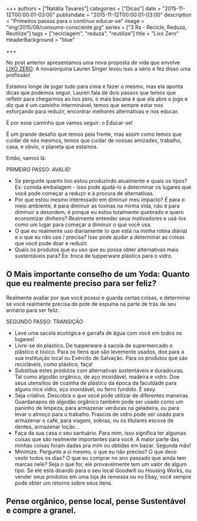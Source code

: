 +++
authors = ["Natália Tavares"]
categories = ["Dicas"]
date = "2015-11-12T00:00:01-03:00"
publishdate = "2015-11-12T00:00:01-03:00"
description = "Primeiros passos para o contínuo educar-se"
image = "img/2015/09/consumo-consciente.jpg"
series = ["3 Rs - Recicle, Reduza, Reutilize"]
tags = ["reciclagem", "reduza", "reutilize"]
title = "Lixo Zero"
HeaderBackground = "blue"

+++



No post anterior apresentamos uma nova proposta de vida que envolve [LIXO ZERO](http://blog.autoconexao.org.br/post/2015/10/viver-sem-produzir-lixo/): A novaiorquina Lauren Singer levou isso a sério e fez disso uma profissão!


Estamos longe de jogar tudo para cima e fazer o mesmo, mas ela aponta dicas que podemos seguir. Lauren fala de dois passos que temos que refletir para chegarmos ao lixo zero, o mais bacana é que ela abre o jogo e diz que é um caminho interminável, temos que sempre estar nos esforçando para reduzir, encontrar melhores alternativas e nos educar.

É por esse caminho que vamos seguir: o Educar-se!

É um grande desafio que temos pela frente, mas assim como temos que cuidar de nós mesmos, temos que cuidar de nossas amizades, trabalho, casa, e obvio, o planeta que estamos.

Então, vamos lá:

PRIMEIRO PASSO: AVALIE!

- Se pergunte quanto lixo estou produzindo atualmente e quais os tipos? Ex: comida embalagem - isso pode ajudá-lo a determinar os lugares que você pode começar a reduzir e à procura de alternativas.
- Por que estou mesmo interessado em diminuir meu impacto? É para o meio ambiente, é para diminuir as toxinas na minha vida, não é para diminuir a desordem, é porque eu estou totalmente quebrado e quero economizar dinheiro? Realmente entender seus motivadores e usá-los como um lugar para começar a diminuir o que você usa.
- O que eu realmente uso diariamente (o que está na minha rotina diária) e o que eu não uso / precisa? Isso pode ajudar a determinar as coisas que você pode doar e reduzir.
- Quais os produtos que eu uso que eu possa obter alternativas mais sustentáveis ​​para? Ex: troca de tupperware plástico para o vidro.

## O Mais importante conselho de um Yoda: Quanto que eu realmente preciso para ser feliz?
Realmente avaliar por que você possui e guarda certas coisas, e determinar se você realmente precisa do pote de espuma na parte de trás de seu armário para ser feliz.


SEGUNDO PASSO: TRANSIÇÃO

- Leve uma sacola ecológica e garrafa de água com você em todos os lugares!
- Livre-se do plástico. De tupperware à sacola de supermercado o plástico é tóxico. Para os itens que são levemente usados, doe para a sua instituição local ou Exército de Salvação. Para os produtos que são recicláveis, como plástico, faça!
- Substitua estes produtos com alternativas sustentáveis ​​e duradouras. Tal como algodão orgânico, de aço inoxidável, madeira e vidro. Doe seus utensílios de cozinha de plástico da época da faculdade para alguns nice vidro, aço inoxidável, ou ferro fundido. É sexy.
- Seja criativo. Descobra o que você pode utilizar de diferentes maneiras. Guardanapos de algodão orgânico também pode ser usado como um paninho de limpeza, para armazenar verduras na geladeira, ou para levar o almoço para o trabalho. Frascos de vidro pode ser usado para armazenar o café, para viagem, sobras, ou os titulares escova de dentes, armazenar loção...
- Faça da sua casa o seu santuário. Para mim, isso significa ter algumas coisas que são realmente importantes para você. A maior parte das minhas coisas foram dadas pra mim ou obtidas em bazar. Segunda mão!
- Minimize. Pergunte a si mesmo, o que eu não preciso? O que devo vestir todos os dias? O que eu comprar no ano passado que ainda tem marcas nele? Seja o que for, ele provavelmente tem um valor de algum tipo. Se ele está doando para o seu local Goodwill ou Housing Works, ou vender seus produtos em uma loja de remessa ou no Ebay, você sempre pode obter um retorno sobre seus itens.

## Pense orgânico, pense local, pense Sustentável e compre a granel.
